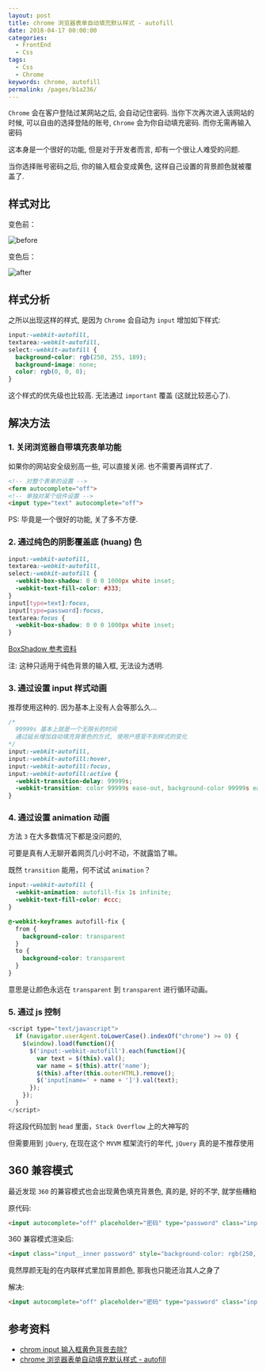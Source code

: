 ```yaml
---
layout: post
title: chrome 浏览器表单自动填充默认样式 - autofill
date: 2018-04-17 00:00:00
categories: 
  - FrontEnd
  - Css
tags: 
  - Css
  - Chrome
keywords: chrome, autofill
permalink: /pages/b1a236/
---
```


`Chrome` 会在客户登陆过某网站之后, 会自动记住密码. 当你下次再次进入该网站的时候, 可以自由的选择登陆的账号, `Chrome` 会为你自动填充密码. 而你无需再输入密码

这本身是一个很好的功能, 但是对于开发者而言, 却有一个很让人难受的问题.

当你选择账号密码之后, 你的输入框会变成黄色, 这样自己设置的背景颜色就被覆盖了.

## 样式对比

变色前：

![before](/img/css/004.png)

变色后：

![after](/img/css/005.png)

## 样式分析

之所以出现这样的样式, 是因为 `Chrome` 会自动为 `input` 增加如下样式:

```css
input:-webkit-autofill,
textarea:-webkit-autofill,
select:-webkit-autofill {
  background-color: rgb(250, 255, 189);
  background-image: none;
  color: rgb(0, 0, 0);
}
```

这个样式的优先级也比较高. 无法通过 `important` 覆盖 (这就比较恶心了).

## 解决方法

### 1. 关闭浏览器自带填充表单功能

如果你的网站安全级别高一些, 可以直接关闭. 也不需要再调样式了.

```html
<!-- 对整个表单的设置 -->
<form autocomplete="off">
<!-- 单独对某个组件设置 -->
<input type="text" autocomplete="off">
```

PS: 毕竟是一个很好的功能, 关了多不方便.

### 2. 通过纯色的阴影覆盖底 (huang) 色

```css
input:-webkit-autofill,
textarea:-webkit-autofill,
select:-webkit-autofill {
  -webkit-box-shadow: 0 0 0 1000px white inset;
  -webkit-text-fill-color: #333;
}
input[type=text]:focus,
input[type=password]:focus,
textarea:focus {
  -webkit-box-shadow: 0 0 0 1000px white inset;
}
```

[BoxShadow 参考资料](http://www.w3school.com.cn/cssref/pr_box-shadow.asp)

注: 这种只适用于纯色背景的输入框, 无法设为透明.

### 3. 通过设置 input 样式动画

推荐使用这种的. 因为基本上没有人会等那么久…

```css
/*
  99999s 基本上就是一个无限长的时间
  通过延长增加自动填充背景色的方式, 使用户感受不到样式的变化
*/
input:-webkit-autofill,
input:-webkit-autofill:hover,
input:-webkit-autofill:focus,
input:-webkit-autofill:active {
  -webkit-transition-delay: 99999s;
  -webkit-transition: color 99999s ease-out, background-color 99999s ease-out;
}
```

### 4. 通过设置 animation 动画

方法 `3` 在大多数情况下都是没问题的,

可要是真有人无聊开着网页几小时不动，不就露馅了嘛。

既然 `transition` 能用，何不试试 `animation`？

```css
input:-webkit-autofill {
  -webkit-animation: autofill-fix 1s infinite;
  -webkit-text-fill-color: #ccc;
}

@-webkit-keyframes autofill-fix {
  from {
    background-color: transparent
  }
  to {
    background-color: transparent
  }
}
```

意思是让颜色永远在 `transparent` 到 `transparent` 进行循环动画。

### 5. 通过 js 控制

```js
<script type="text/javascript">
  if (navigator.userAgent.toLowerCase().indexOf("chrome") >= 0) {
    $(window).load(function(){
      $('input:-webkit-autofill').each(function(){
        var text = $(this).val();
        var name = $(this).attr('name');
        $(this).after(this.outerHTML).remove();
        $('input[name=' + name + ']').val(text);
      });
    });
  }
</script>
```

将这段代码加到 `head` 里面，`Stack Overflow` 上的大神写的

但需要用到 `jQuery`, 在现在这个 `MVVM` 框架流行的年代, `jQuery` 真的是不推荐使用

## 360 兼容模式

最近发现 `360` 的兼容模式也会出现黄色填充背景色, 真的是, 好的不学, 就学些糟粕

原代码:

```html
<input autocomplete="off" placeholder="密码" type="password" class="input__inner password">
```

360 兼容模式渲染后:

```html
<input class="input__inner password" style="background-color: rgb(250, 255, 189);" type="password" placeholder="密码" autocomplete="off"/>
```

竟然厚颜无耻的在内联样式里加背景颜色, 那我也只能还治其人之身了

解决:

```html
<input autocomplete="off" placeholder="密码" type="password" class="input__inner password" style="background-color: transparent!important;">
```

## 参考资料

- [chrom input 输入框黄色背景去除?](https://www.zhihu.com/question/48914902?from=profile_question_card)
- [chrome 浏览器表单自动填充默认样式 - autofill](https://blog.csdn.net/zhangdongxu999/article/details/73741390)
